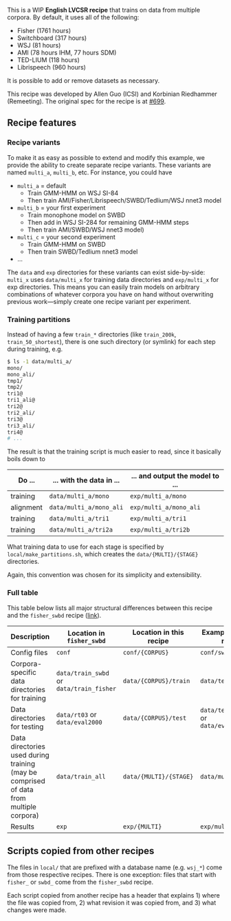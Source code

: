 This is a WIP **English LVCSR recipe** that trains on data from multiple corpora. By default, it uses all of the following:
* Fisher (1761 hours)
* Switchboard (317 hours)
* WSJ (81 hours)
* AMI (78 hours IHM, 77 hours SDM)
* TED-LIUM (118 hours)
* Librispeech (960 hours)

It is possible to add or remove datasets as necessary.

This recipe was developed by Allen Guo (ICSI) and Korbinian Riedhammer (Remeeting). The original spec for the recipe is at [#699](https://github.com/kaldi-asr/kaldi/issues/699).

## Recipe features

### Recipe variants

To make it as easy as possible to extend and modify this example, we provide the ability to create separate recipe variants. These variants are named `multi_a`, `multi_b`, etc. For instance, you could have

* `multi_a` = default
  * Train GMM-HMM on WSJ SI-84
  * Then train AMI/Fisher/Librispeech/SWBD/Tedlium/WSJ nnet3 model
* `multi_b` = your first experiment
  * Train monophone model on SWBD
  * Then add in WSJ SI-284 for remaining GMM-HMM steps
  * Then train AMI/SWBD/WSJ nnet3 model)
* `multi_c` = your second experiment
  * Train GMM-HMM on SWBD
  * Then train SWBD/Tedlium nnet3 model
* ...

The `data` and `exp` directories for these variants can exist side-by-side: `multi_x` uses `data/multi_x` for training data directories and `exp/multi_x` for exp directories. This means you can easily train models on arbitrary combinations of whatever corpora you have on hand without overwriting previous work&mdash;simply create one recipe variant per experiment.

### Training partitions

Instead of having a few `train_*` directories (like `train_200k`, `train_50_shortest`), there is one such directory (or symlink) for each step during training, e.g.

```bash
$ ls -1 data/multi_a/
mono/
mono_ali/
tmp1/
tmp2/
tri1@
tri1_ali@
tri2@
tri2_ali/
tri3@
tri3_ali/
tri4@
# ...
```

The result is that the training script is much easier to read, since it basically boils down to

| Do ... | ... with the data in ... | ... and output the model to ... |
| --- | --- | --- |
| training | `data/multi_a/mono` | `exp/multi_a/mono` |
| alignment | `data/multi_a/mono_ali` | `exp/multi_a/mono_ali` |
| training | `data/multi_a/tri1` | `exp/multi_a/tri1` |
| training | `data/multi_a/tri2a` | `exp/multi_a/tri2b` |

What training data to use for each stage is specified by `local/make_partitions.sh`, which creates the `data/{MULTI}/{STAGE}` directories.

Again, this convention was chosen for its simplicity and extensibility.

### Full table

This table below lists all major structural differences between this recipe and the `fisher_swbd` recipe ([link](https://github.com/kaldi-asr/kaldi/tree/master/egs/fisher_swbd/s5/)).

| Description | Location in `fisher_swbd` | Location in this recipe | Example(s) in this recipe
| --- | --- | --- | --- |
| Config files | `conf` | `conf/{CORPUS}` | `conf/swbd` |
| Corpora-specific data directories for training | `data/train_swbd` or `data/train_fisher` | `data/{CORPUS}/train` | `data/tedlium/train` |
| Data directories for testing | `data/rt03` or `data/eval2000` | `data/{CORPUS}/test` | `data/tedlium/test` or `data/eval2000/test` |
| Data directories used during training (may be comprised of data from multiple corpora) |  `data/train_all` | `data/{MULTI}/{STAGE}` | `data/multi_a/tri2a` |
| Results |  `exp` | `exp/{MULTI}` | `exp/multi_a` |

## Scripts copied from other recipes

The files in `local/` that are prefixed with a database name (e.g. `wsj_*`) come
from those respective recipes. There is one exception: files that start with `fisher_`
or `swbd_` come from the `fisher_swbd` recipe.

Each script copied from another recipe has a header that explains 1) where the file
was copied from, 2) what revision it was copied from, and 3) what changes were made.
